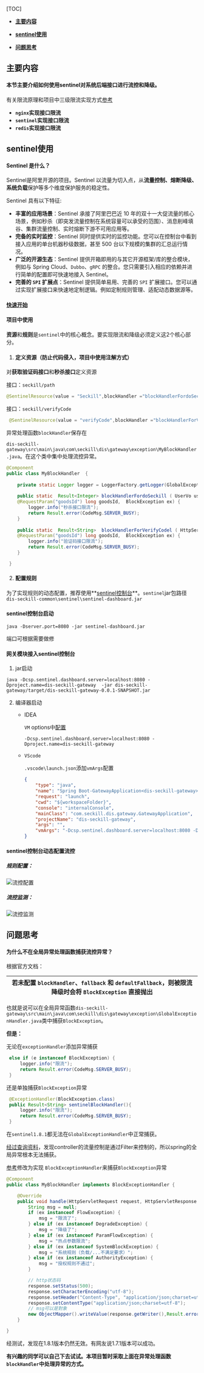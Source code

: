 [TOC]

- **[主要内容](#主要内容)**

- **[sentinel使用](#sentinel使用)**

- [**问题思考**](#问题思考)

  

## 主要内容

#### 本节主要介绍如何使用sentinel对系统后端接口进行流控和降级。

有关限流原理和项目中三级限流实现方式[参考](限流原理.md)

- **`nginx`实现接口限流**
- **`sentinel`实现接口限流**
- **`redis`实现接口限流**

## sentinel使用

#### Sentinel 是什么？

Sentinel是阿里开源的项目。Sentinel 以流量为切入点，从**流量控制、熔断降级、系统负载**保护等多个维度保护服务的稳定性。

Sentinel 具有以下特征:

- **丰富的应用场景**：Sentinel 承接了阿里巴巴近 10 年的双十一大促流量的核心场景，例如秒杀（即突发流量控制在系统容量可以承受的范围）、消息削峰填谷、集群流量控制、实时熔断下游不可用应用等。
- **完备的实时监控**：Sentinel 同时提供实时的监控功能。您可以在控制台中看到接入应用的单台机器秒级数据，甚至 500 台以下规模的集群的汇总运行情况。
- **广泛的开源生态**：Sentinel 提供开箱即用的与其它开源框架/库的整合模块，例如与 Spring Cloud、`Dubbo`、`gRPC` 的整合。您只需要引入相应的依赖并进行简单的配置即可快速地接入 Sentinel。
- **完善的 `SPI` 扩展点**：Sentinel 提供简单易用、完善的 `SPI` 扩展接口。您可以通过实现扩展接口来快速地定制逻辑。例如定制规则管理、适配动态数据源等。

#### [快速开始](https://sentinelguard.io/zh-cn/docs/quick-start.html)

#### 项目中使用

**资源**和**规则**是`sentinel`中的核心概念。要实现限流和降级必须定义这2个核心部分。

1. #### **定义资源**（防止代码侵入，项目中使用注解方式）

对**获取验证码接口**和**秒杀接口**定义资源

接口：`seckill/path`

```java
@SentinelResource(value = "Seckill",blockHandler ="blockHandlerFordoSeckill",blockHandlerClass = {MyBlockHandler.class})
```

接口：`seckill/verifyCode`

```java
 @SentinelResource(value = "verifyCode",blockHandler ="blockHandlerForVerifyCodel",blockHandlerClass = {MyBlockHandler.class})
```

异常处理函数`blockHandler`保存在

`dis-seckill-gateway\src\main\java\com\seckill\dis\gateway\exception\MyBlockHandler.java`。在这个类中集中处理流控异常。

```java
@Component
public class MyBlockHandler  {
    
    private static Logger logger = LoggerFactory.getLogger(GlobalExceptionHandler.class);
    
    public static  Result<Integer> blockHandlerFordoSeckill ( UserVo user,
    @RequestParam("goodsId") long goodsId,	BlockException ex) {                                        
        logger.info("秒杀接口限流");
        return Result.error(CodeMsg.SERVER_BUSY);
    }
    
    public static  Result<String>  blockHandlerForVerifyCodel ( HttpServletResponse response,UserVo user,
    @RequestParam("goodsId") long goodsId,	BlockException ex) {
        logger.info("验证码接口限流");
        return Result.error(CodeMsg.SERVER_BUSY);
    }

 }
```

2. #### 配置规则

为了实现规则的动态配置，推荐使用**[sentinel控制台](https://sentinelguard.io/zh-cn/docs/dashboard.html)**。`sentinel`jar包路径`dis-seckill-common\sentinel\sentinel-dashboard.jar`

#### sentinel控制台启动

```shell
java -Dserver.port=8080 -jar sentinel-dashboard.jar 
```

端口可根据需要做修

#### 网关模块接入sentinel控制台

1. jar启动

```shell
java -Dcsp.sentinel.dashboard.server=localhost:8080 -Dproject.name=dis-seckill-gateway	-jar dis-seckill-gateway/target/dis-seckill-gateway-0.0.1-SNAPSHOT.jar
```

2. 编译器启动

   - IDEA

     `VM` options中[配置](https://blog.csdn.net/qq_42164368/article/details/108073538)

     ```
     -Dcsp.sentinel.dashboard.server=localhost:8080 -Dproject.name=dis-seckill-gateway
     ```

   - `VScode`

     `.vscode\launch.json`添加`vmArgs`配置

     ```json
     {
         "type": "java",
         "name": "Spring Boot-GatewayApplication<dis-seckill-gateway>",
         "request": "launch",
         "cwd": "${workspaceFolder}",
         "console": "internalConsole",
         "mainClass": "com.seckill.dis.gateway.GatewayApplication",
         "projectName": "dis-seckill-gateway",
         "args": "",
         "vmArgs": "-Dcsp.sentinel.dashboard.server=localhost:8080 -Dproject.name=dis-seckill-gateway",
     }
     ```

#### sentinel控制台动态配置流控

##### 规则配置：

![流控配置](assets\sentinel流控动态配置.png)

##### 流控监测：

![流控监测](assets\sentinel流控监测.png)

## 问题思考

#### 为什么不在全局异常处理函数捕获流控异常？

根据官方文档：

| 若未配置 `blockHandler`、`fallback` 和 `defaultFallback`，则被限流降级时会将 `BlockException` **直接抛出** |
| ------------------------------------------------------------ |

也就是说可以在全局异常函数`dis-seckill-gateway\src\main\java\com\seckill\dis\gateway\exception\GlobalExceptionHandler.java`类中捕获`BlockException`。

**但是：**

无论在`exceptionHandler`添加异常捕获

```java
 else if (e instanceof BlockException) {
     logger.info("限流");
     return Result.error(CodeMsg.SERVER_BUSY);
 } 
```

还是单独捕获`BlockException`异常

```java
 @ExceptionHandler(BlockException.class)
 public Result<String> sentinelBlockHandler(){
     logger.info("限流");
     return Result.error(CodeMsg.SERVER_BUSY);
 }
```

在`sentinel1.8.1`都无法在`GlobalExceptionHandler`中正常捕获。

[经过查询资料](https://blog.csdn.net/qq_30285985/article/details/107692608)，发现controller的流量控制是通过Filter来控制的，所以spring的全局异常根本无法捕获。

[参考](https://blog.csdn.net/wuningw/article/details/110946396)修改为实现 `BlockExceptionHandler`来捕获`BlockException`异常

```java
@Component
public class MyBlockHandler implements BlockExceptionHandler {

	@Override
	public void handle(HttpServletRequest request, HttpServletResponse response, BlockException ex) throws Exception {
		String msg = null;
		if (ex instanceof FlowException) {
			msg = "限流了";
		} else if (ex instanceof DegradeException) {
			msg = "降级了";
		} else if (ex instanceof ParamFlowException) {
			msg = "热点参数限流";
		} else if (ex instanceof SystemBlockException) {
			msg = "系统规则（负载/...不满足要求）";
		} else if (ex instanceof AuthorityException) {
			msg = "授权规则不通过";
		}

		// http状态码
		response.setStatus(500);
		response.setCharacterEncoding("utf-8");
		response.setHeader("Content-Type", "application/json;charset=utf-8");
		response.setContentType("application/json;charset=utf-8");
		// msg可以是對象
		new ObjectMapper().writeValue(response.getWriter(),Result.error(CodeMsg.SERVER_BUSY));
	}

}


```

经测试，发现在1.8.1版本仍然无效。有网友说1.7.1版本可以成功。

**有兴趣的同学可以自己下去试试。本项目暂时采取上面在异常处理函数`blockHandler`中处理异常的方式。**

